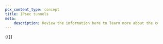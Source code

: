 ```yaml
---
pcx_content_type: concept
title: IPsec tunnels
meta:
    description: Review the information here to learn more about the configuration parameters Magic WAN uses to create an IPsec tunnel.
---
```


{{<render file="_ipsec.md" productFolder="magic-transit" withParameters="Magic WAN;;/magic-wan/reference/anti-replay-protection/">}}